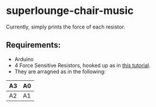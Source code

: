 # superlounge-chair-music
Currently, simply prints the force of each resistor. 
## Requirements:
* Arduino
* 4 Force Sensitive Resistors, hooked up as in [this tutorial](https://learn.sparkfun.com/tutorials/force-sensitive-resistor-hookup-guide/all).
* They are arragned as in the following:

| A3| A0|
|---|---|
| A2| A1|
